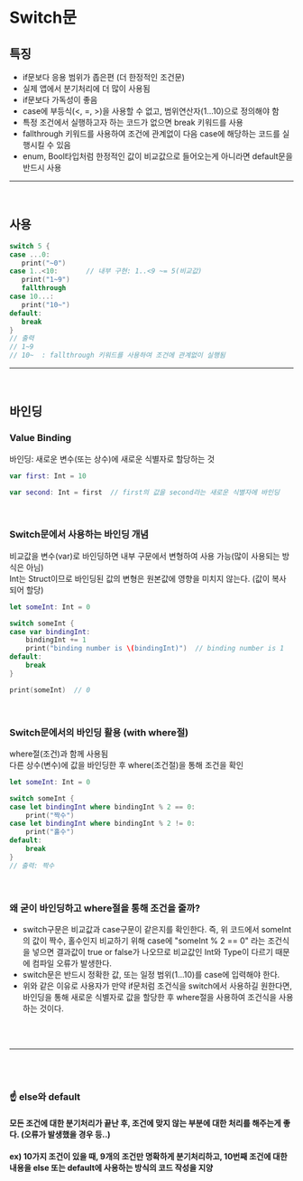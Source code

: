 Switch문
===

## 특징
* if문보다 응용 범위가 좁은편 (더 한정적인 조건문)
* 실제 앱에서 분기처리에 더 많이 사용됨
* if문보다 가독성이 좋음
* case에 부등식(<, =, >)을 사용할 수 없고, 범위연산자(1...10)으로 정의해야 함
* 특정 조건에서 실행하고자 하는 코드가 없으면 break 키워드를 사용
* fallthrough 키워드를 사용하여 조건에 관계없이 다음 case에 해당하는 코드를 실행시킬 수 있음
* enum, Bool타입처럼 한정적인 값이 비교값으로 들어오는게 아니라면 default문을 반드시 사용

---
<br/>

## 사용
```swift
switch 5 {
case ...0:
   print("~0")
case 1..<10:       // 내부 구현: 1..<9 ~= 5(비교값)
   print("1~9")
   fallthrough
case 10...:
   print("10~")
default:
   break
}
// 출력
// 1~9
// 10~  : fallthrough 키워드를 사용하여 조건에 관계없이 실행됨
```

---
<br/>

## 바인딩

### Value Binding
바인딩: 새로운 변수(또는 상수)에 새로운 식별자로 할당하는 것
```swift
var first: Int = 10

var second: Int = first  // first의 값을 second라는 새로운 식별자에 바인딩
```

<br/>

### Switch문에서 사용하는 바인딩 개념
비교값을 변수(var)로 바인딩하면 내부 구문에서 변형하여 사용 가능(많이 사용되는 방식은 아님)<br/>
Int는 Struct이므로 바인딩된 값의 변형은 원본값에 영향을 미치지 않는다. (값이 복사되어 할당)
```swift
let someInt: Int = 0

switch someInt {
case var bindingInt:
    bindingInt += 1
    print("binding number is \(bindingInt)")  // binding number is 1
default:
    break
}

print(someInt)  // 0
```

<br/>

### Switch문에서의 바인딩 활용 (with where절)
where절(조건)과 함께 사용됨<br/>
다른 상수(변수)에 값을 바인딩한 후 where(조건절)을 통해 조건을 확인
```swift
let someInt: Int = 0

switch someInt {
case let bindingInt where bindingInt % 2 == 0:
    print("짝수")
case let bindingInt where bindingInt % 2 != 0:
    print("홀수")
default:
    break
}
// 출력: 짝수
```

<br/>

### 왜 굳이 바인딩하고 where절을 통해 조건을 줄까?
* switch구문은 비교값과 case구문이 같은지를 확인한다. 즉, 위 코드에서 someInt의 값이 짝수, 홀수인지 비교하기 위해 case에 "someInt % 2 == 0" 라는 조건식을 넣으면 결과값이 true or false가 나오므로 비교값인 Int와 Type이 다르기 때문에 컴파일 오류가 발생한다.
* switch문은 반드시 정확한 값, 또는 일정 범위(1...10)를 case에 입력해야 한다.
* 위와 같은 이유로 사용자가 만약 if문처럼 조건식을 switch에서 사용하길 원한다면, 바인딩을 통해 새로운 식별자로 값을 할당한 후 where절을 사용하여 조건식을 사용하는 것이다.

<br/>
<br/>

---

<br/>
<br/>

### ☝️ else와 default
#### 모든 조건에 대한 분기처리가 끝난 후, 조건에 맞지 않는 부분에 대한 처리를 해주는게 좋다. (오류가 발생했을 경우 등..)
#### ex) 10가지 조건이 있을 때, 9개의 조건만 명확하게 분기처리하고, 10번째 조건에 대한 내용을 else 또는 default에 사용하는 방식의 코드 작성을 지양